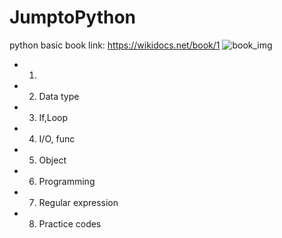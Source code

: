 # JumptoPython

python basic
book link: https://wikidocs.net/book/1
![book_img](https://wikidocs.net/images/page/4321/j2p_title_ip.png)

* 1.
* 2. Data type
* 3. If,Loop
* 4. I/O, func
* 5. Object
* 6. Programming
* 7. Regular expression
* 8. Practice codes
